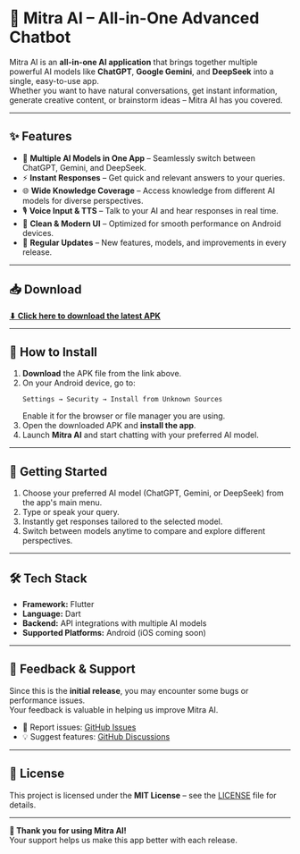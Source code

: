 # 🤖 Mitra AI – All-in-One Advanced Chatbot

Mitra AI is an **all-in-one AI application** that brings together multiple powerful AI models like **ChatGPT**, **Google Gemini**, and **DeepSeek** into a single, easy-to-use app.  
Whether you want to have natural conversations, get instant information, generate creative content, or brainstorm ideas – Mitra AI has you covered.

---

## ✨ Features

- 💬 **Multiple AI Models in One App** – Seamlessly switch between ChatGPT, Gemini, and DeepSeek.
- ⚡ **Instant Responses** – Get quick and relevant answers to your queries.
- 🌐 **Wide Knowledge Coverage** – Access knowledge from different AI models for diverse perspectives.
- 🎙 **Voice Input & TTS** – Talk to your AI and hear responses in real time.
- 📱 **Clean & Modern UI** – Optimized for smooth performance on Android devices.
- 🔄 **Regular Updates** – New features, models, and improvements in every release.

---

## 📥 Download

[**⬇ Click here to download the latest APK**](https://github.com/USERNAME/REPO_NAME/releases/latest/download/MitraAI-v1.0.0.apk)

---

## 📌 How to Install

1. **Download** the APK file from the link above.
2. On your Android device, go to:
   ```
   Settings → Security → Install from Unknown Sources
   ```
   Enable it for the browser or file manager you are using.
3. Open the downloaded APK and **install the app**.
4. Launch **Mitra AI** and start chatting with your preferred AI model.

---

## 🚀 Getting Started

1. Choose your preferred AI model (ChatGPT, Gemini, or DeepSeek) from the app's main menu.
2. Type or speak your query.
3. Instantly get responses tailored to the selected model.
4. Switch between models anytime to compare and explore different perspectives.

---

## 🛠 Tech Stack

- **Framework:** Flutter
- **Language:** Dart
- **Backend:** API integrations with multiple AI models
- **Supported Platforms:** Android (iOS coming soon)

---

## 📣 Feedback & Support

Since this is the **initial release**, you may encounter some bugs or performance issues.  
Your feedback is valuable in helping us improve Mitra AI.

- 🐞 Report issues: [GitHub Issues](https://github.com/USERNAME/REPO_NAME/issues)
- 💡 Suggest features: [GitHub Discussions](https://github.com/USERNAME/REPO_NAME/discussions)

---

## 📜 License

This project is licensed under the **MIT License** – see the [LICENSE](LICENSE) file for details.

---

**💙 Thank you for using Mitra AI!**  
Your support helps us make this app better with each release.

